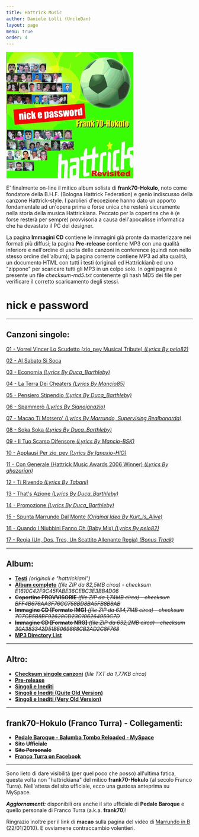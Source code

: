```yaml
---
title: Hattrick Music
author: Daniele Lolli (UncleDan)
layout: page
menu: true
order: 4
---
```

![frank70 Hattrick Music](/files/frank70/folder.gif)

E' finalmente on-line il mitico album solista di **frank70-Hokulo**, noto come fondatore della B.H.F. (Bologna Hattrick Federation) e genio indiscusso della canzone Hattrick-style. I parolieri d'eccezione hanno dato un apporto fondamentale ad un'opera prima e forse unica che resterà sicuramente nella storia della musica Hattrickiana. Peccato per la copertina che è (e forse resterà per sempre) provvisoria a causa dell'apocalisse informatica che ha devastato il PC del designer.

La pagina **Immagini CD** contiene le immagini già pronte da masterizzare nei formati più diffusi; la pagina **Pre-release** contiene MP3 con una qualità inferiore e nell'ordine di uscita delle canzoni in conference (quindi non nello stesso ordine dell'album); la pagina corrente contiene MP3 ad alta qualità, un documento HTML con tutti i testi (originali ed Hattrickiani) ed uno "zippone" per scaricare tutti gli MP3 in un colpo solo. In ogni pagina è presente un file *checksum-md5.txt* contenente gli hash MD5 dei file per verificare il corretto scaricamento degli stessi.

# nick e password
---
## Canzoni singole:


[01 - Vorrei Vincer Lo Scudetto (zio_pey Musical Tribute) *(Lyrics By pelo82)*](/files/frank70/01%20-%20Vorrei%20Vincer%20Lo%20Scudetto%20%28zio_pey%20Musical%20Tribute%29%20%28Lyrics%20By%20pelo82%29.mp3)

[02 - Al Sabato Si Soca](/files/frank70/02%20-%20Al%20Sabato%20Si%20Soca.mp3)

[03 - Economia *(Lyrics By Duca_Barthleby)*](/files/frank70/03%20-%20Economia%20%28Lyrics%20By%20Duca_Barthleby%29.mp3)

[04 - La Terra Dei Cheaters *(Lyrics By Mancio85)*](/files/frank70/04%20-%20La%20Terra%20Dei%20Cheaters%20%28Lyrics%20By%20Mancio85%29.mp3)

[05 - Pensiero Stipendio *(Lyrics By Duca_Barthleby)*](/files/frank70/05%20-%20Pensiero%20Stipendio%20%28Lyrics%20By%20Duca_Barthleby%29.mp3)

[06 - Spammerò *(Lyrics By Signoignazio)*](/files/frank70/06%20-%20Spammero%27%20%28Lyrics%20By%20Signoignazio%29.mp3)

[07 - Macao Ti Motsero' *(Lyrics By Marrundo, Supervising Realbonarda)*](/files/frank70/07%20-%20Macao%20Ti%20Motsero%27%20%28Lyrics%20By%20Marrundo%2C%20Supervising%20Realbonarda%29.mp3)

[08 - Soka Soka *(Lyrics By Duca_Barthleby)*](/files/frank70/08%20-%20Soka%20Soka%20%28Lyrics%20By%20Duca_Barthleby%29.mp3)

[09 - Il Tuo Scarso Difensore *(Lyrics By Mancio-BSK)*](/files/frank70/09%20-%20Il%20Tuo%20Scarso%20Difensore%20%28Lyrics%20By%20Mancio-BSK%29.mp3)

[10 - Applausi Per zio_pey *(Lyrics By Ignaxio-HIO)*](/files/frank70/10%20-%20Applausi%20Per%20zio_pey%20%28Lyrics%20By%20Ignaxio-HIO%29.mp3)

[11 - Con Generale (Hattrick Music Awards 2006 Winner) *(Lyrics By ghazarian)*](/files/frank70/11%20-%20Con%20Generale%20%28Hattrick%20Music%20Awards%202006%20Winner%29%20%28Lyrics%20By%20ghazarian%29.mp3)

[12 - Ti Rivendo *(Lyrics By Tabani)*](/files/frank70/12%20-%20Ti%20Rivendo%20%28Lyrics%20By%20Tabani%29.mp3)

[13 - That's Azione  *(Lyrics By Duca_Barthleby)*](/files/frank70/13%20-%20That%27s%20Azione%20%28Lyrics%20By%20Duca_Barthleby%29.mp3)

[14 - Promozione  *(Lyrics By Duca_Barthleby)*](/files/frank70/14%20-%20Promozione%20%28Lyrics%20By%20Duca_Barthleby%29.mp3)

[15 - Spunta Marrundo Dal Monte  *(Original Idea By Kurt_Is_Alive)*](/files/frank70/15%20-%20Spunta%20Marrundo%20Dal%20Monte%20%28Original%20Idea%20By%20Kurt_Is_Alive%29.mp3)

[16 - Quando I Niubbini Fanno Oh (Baby Mix) *(Lyrics By pelo82)*](/files/frank70/16%20-%20Quando%20I%20Niubbini%20Fanno%20Oh%20%28Baby%20Mix%29%20%28Lyrics%20By%20pelo82%29.mp3)

[17 - Regia (Un, Dos, Tres, Un Scattito Allenante Regia) *(Bonus Track)*](/files/frank70/17%20-%20Regia%20%20%28Un%2C%20Dos%2C%20Tres%2C%20Un%20Scattito%20Allenante%20Regia%29%20%28Bonus%20Track%29.mp3)

---
## Album:

* [**Testi**](lyrics/) *(originali e "hattrickiani")*
* [**Album completo**](/files/frank70/frank70-Hokulo%20-%202007%20-%20Nick%20E%20Password%20%28Hattrick%20Revisited%29.zip) *(file ZIP da 82,5MB circa) - checksum E1610C42F9C45FABE36CEBC3E3BB4D06*
* ~~**Copertine PROVVISORIE** *(file ZIP da 1,74MB circa) - checksum BFF4B676AA3F76CC758BD8BA5FB8B8AB*~~
* ~~**Immagine CD [Formato IMG]** *(file ZIP da 634,7MB circa) - checksum 7C7CB5B8BF92628CD23C106264959C7D*~~
* ~~**Immagine CD [Formato NRG]** *(file ZIP da 632,2MB circa) - checksum 30A383342D51BE069868CB2AD2C8F768*~~
* [**MP3 Directory List**](/files/frank70/)

---
## Altro:

* [**Checksum singole canzoni**](/files/frank70/checksum-md5.txt) *(file TXT da 1,77KB circa)*
* [**Pre-release**](pre-release/)
* [**Singoli e Inediti**](singoli-e-inediti/)
* [**Singoli e Inediti (Quite Old Version)**](singoli-e-inediti-quite-old-version/)
* [**Singoli e Inediti (Very Old Version)**](singoli-e-inediti-very-old-version/)

---
## frank70-Hokulo (Franco Turra) - Collegamenti:

* [**Pedale Baroque - Balumba Tombo Reloaded - MySpace**](http://www.myspace.com/pedalebaroque)
* ~~**Sito Ufficiale**~~
* ~~**Sito Personale**~~
* [**Franco Turra on Facebook**](http://www.facebook.com/francoturra)

---
Sono lieto di dare visibilità (per quel poco che posso) all'ultima fatica, questa volta non "hattrickiana" del mitico **frank70-Hokulo** (al secolo Franco Turra). Nell'attesa del sito ufficiale, ecco una gustosa anteprima su MySpace.

***Aggiornamenti:*** disponibili ora anche il sito ufficiale di **Pedale Baroque** e quello personale di Franco Turra (a.k.a. **frank70**)!

Ringrazio inoltre per il link di **macao** sulla pagina del video di [Marrundo in B](http://www.gamefox.it/hattrick/marrundo-in-b-il-video) (22/01/2010). E ovviamene contraccambio volentieri.
